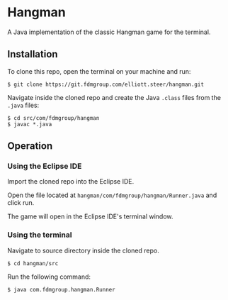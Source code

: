 # Hangman

A Java implementation of the classic Hangman game for the terminal.

## Installation

To clone this repo, open the terminal on your machine and run:

```console
$ git clone https://git.fdmgroup.com/elliott.steer/hangman.git
```

Navigate inside the cloned repo and create the Java `.class` files from the `.java` files:

```console
$ cd src/com/fdmgroup/hangman
$ javac *.java
```

## Operation

### Using the Eclipse IDE

Import the cloned repo into the Eclipse IDE.

Open the file located at `hangman/com/fdmgroup/hangman/Runner.java` and click run.

The game will open in the Eclipse IDE's terminal window.

### Using the terminal

Navigate to source directory inside the cloned repo.

```console
$ cd hangman/src
```

Run the following command:

```console
$ java com.fdmgroup.hangman.Runner
```
